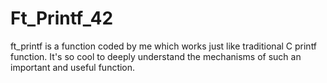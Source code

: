 # Ft_Printf_42
ft_printf is a function coded by me which works just like traditional C printf function. It's so cool to deeply understand the mechanisms of such an important and useful function.
